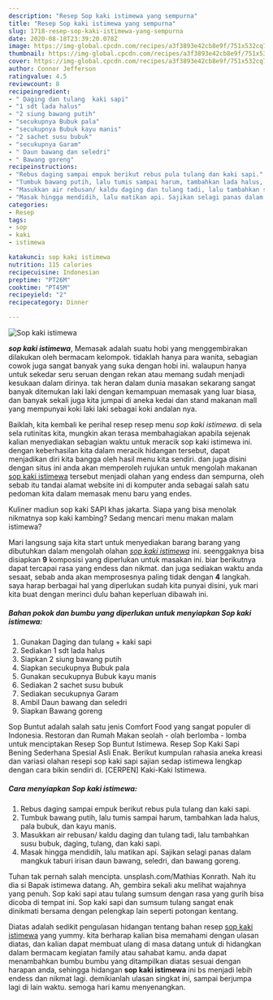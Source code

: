 ```yaml
---
description: "Resep Sop kaki istimewa yang sempurna"
title: "Resep Sop kaki istimewa yang sempurna"
slug: 1718-resep-sop-kaki-istimewa-yang-sempurna
date: 2020-08-18T23:39:20.078Z
image: https://img-global.cpcdn.com/recipes/a3f3893e42cb8e9f/751x532cq70/sop-kaki-istimewa-foto-resep-utama.jpg
thumbnail: https://img-global.cpcdn.com/recipes/a3f3893e42cb8e9f/751x532cq70/sop-kaki-istimewa-foto-resep-utama.jpg
cover: https://img-global.cpcdn.com/recipes/a3f3893e42cb8e9f/751x532cq70/sop-kaki-istimewa-foto-resep-utama.jpg
author: Connor Jefferson
ratingvalue: 4.5
reviewcount: 8
recipeingredient:
- " Daging dan tulang  kaki sapi"
- "1 sdt lada halus"
- "2 siung bawang putih"
- "secukupnya Bubuk pala"
- "secukupnya Bubuk kayu manis"
- "2 sachet susu bubuk"
- "secukupnya Garam"
- " Daun bawang dan seledri"
- " Bawang goreng"
recipeinstructions:
- "Rebus daging sampai empuk berikut rebus pula tulang dan kaki sapi."
- "Tumbuk bawang putih, lalu tumis sampai harum, tambahkan lada halus, pala bubuk, dan kayu manis."
- "Masukkan air rebusan/ kaldu daging dan tulang tadi, lalu tambahkan susu bubuk, daging, tulang, dan kaki sapi."
- "Masak hingga mendidih, lalu matikan api. Sajikan selagi panas dalam mangkuk taburi irisan daun bawang, seledri, dan bawang goreng."
categories:
- Resep
tags:
- sop
- kaki
- istimewa

katakunci: sop kaki istimewa 
nutrition: 115 calories
recipecuisine: Indonesian
preptime: "PT26M"
cooktime: "PT45M"
recipeyield: "2"
recipecategory: Dinner

---
```



![Sop kaki istimewa](https://img-global.cpcdn.com/recipes/a3f3893e42cb8e9f/751x532cq70/sop-kaki-istimewa-foto-resep-utama.jpg)

<b><i>sop kaki istimewa</i></b>, Memasak adalah suatu hobi yang menggembirakan dilakukan oleh bermacam kelompok. tidaklah hanya para wanita, sebagian cowok juga sangat banyak yang suka dengan hobi ini. walaupun hanya untuk sekedar seru seruan dengan rekan atau memang sudah menjadi kesukaan dalam dirinya. tak heran dalam dunia masakan sekarang sangat banyak ditemukan laki laki dengan kemampuan memasak yang luar biasa, dan banyak sekali juga kita jumpai di aneka kedai dan stand makanan mall yang mempunyai koki laki laki sebagai koki andalan nya.

Baiklah, kita kembali ke perihal resep resep menu <i>sop kaki istimewa</i>. di sela sela rutinitas kita, mungkin akan terasa membahagiakan apabila sejenak kalian menyediakan sebagian waktu untuk meracik sop kaki istimewa ini. dengan keberhasilan kita dalam meracik hidangan tersebut, dapat menjadikan diri kita bangga oleh hasil menu kita sendiri. dan juga disini dengan situs ini anda akan memperoleh rujukan untuk mengolah makanan <u>sop kaki istimewa</u> tersebut menjadi olahan yang endess dan sempurna, oleh sebab itu tandai alamat website ini di komputer anda sebagai salah satu pedoman kita dalam memasak menu baru yang endes.

Kuliner madiun sop kaki SAPI khas jakarta. Siapa yang bisa menolak nikmatnya sop kaki kambing? Sedang mencari menu makan malam istimewa?


Mari langsung saja kita start untuk menyediakan barang barang yang dibutuhkan dalam mengolah olahan <u><i>sop kaki istimewa</i></u> ini. seenggaknya bisa disiapkan <b>9</b> komposisi yang diperlukan untuk masakan ini. biar berikutnya dapat tercapai rasa yang endess dan nikmat. dan juga sediakan waktu anda sesaat, sebab anda akan memprosesnya paling tidak dengan <b>4</b> langkah. saya harap berbagai hal yang diperlukan sudah kita punyai disini, yuk mari kita buat dengan merinci dulu bahan keperluan dibawah ini.

<!--inarticleads1-->

##### Bahan pokok dan bumbu yang diperlukan untuk menyiapkan Sop kaki istimewa:

1. Gunakan  Daging dan tulang + kaki sapi
1. Sediakan 1 sdt lada halus
1. Siapkan 2 siung bawang putih
1. Siapkan secukupnya Bubuk pala
1. Gunakan secukupnya Bubuk kayu manis
1. Sediakan 2 sachet susu bubuk
1. Sediakan secukupnya Garam
1. Ambil  Daun bawang dan seledri
1. Siapkan  Bawang goreng


Sop Buntut adalah salah satu jenis Comfort Food yang sangat populer di Indonesia. Restoran dan Rumah Makan seolah - olah berlomba - lomba untuk menciptakan Resep Sop Buntut Istimewa. Resep Sop Kaki Sapi Bening Sederhana Spesial Asli Enak. Berikut kumpulan rahasia aneka kreasi dan variasi olahan resepi sop kaki sapi sajian sedap istimewa lengkap dengan cara bikin sendiri di. [CERPEN] Kaki-Kaki Istimewa. 

<!--inarticleads2-->

##### Cara menyiapkan Sop kaki istimewa:

1. Rebus daging sampai empuk berikut rebus pula tulang dan kaki sapi.
1. Tumbuk bawang putih, lalu tumis sampai harum, tambahkan lada halus, pala bubuk, dan kayu manis.
1. Masukkan air rebusan/ kaldu daging dan tulang tadi, lalu tambahkan susu bubuk, daging, tulang, dan kaki sapi.
1. Masak hingga mendidih, lalu matikan api. Sajikan selagi panas dalam mangkuk taburi irisan daun bawang, seledri, dan bawang goreng.


Tuhan tak pernah salah mencipta. unsplash.com/Mathias Konrath. Nah itu dia si Bapak istimewa datang. Ah, gembira sekali aku melihat wajahnya yang penuh. Sop kaki sapi atau tulang sumsum dengan rasa yang gurih bisa dicoba di tempat ini. Sop kaki sapi dan sumsum tulang sangat enak dinikmati bersama dengan pelengkap lain seperti potongan kentang. 

Diatas adalah sedikit pengulasan hidangan tentang bahan resep <u>sop kaki istimewa</u> yang yummy. kita berharap kalian bisa memahami dengan ulasan diatas, dan kalian dapat membuat ulang di masa datang untuk di hidangkan dalam bermacam kegiatan family atau sahabat kamu. anda dapat menambahkan bumbu bumbu yang ditampilkan diatas sesuai dengan harapan anda, sehingga hidangan <b>sop kaki istimewa</b> ini bs menjadi lebih endess dan nikmat lagi. demikianlah ulasan singkat ini, sampai berjumpa lagi di lain waktu. semoga hari kamu menyenangkan.
